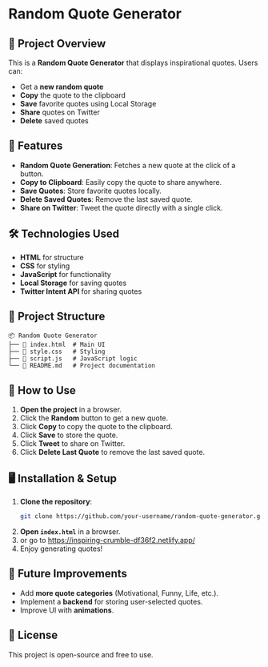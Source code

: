 # Random Quote Generator

## 🚀 Project Overview
This is a **Random Quote Generator** that displays inspirational quotes. Users can:
- Get a **new random quote**
- **Copy** the quote to the clipboard
- **Save** favorite quotes using Local Storage
- **Share** quotes on Twitter
- **Delete** saved quotes

## 🎯 Features
- **Random Quote Generation**: Fetches a new quote at the click of a button.
- **Copy to Clipboard**: Easily copy the quote to share anywhere.
- **Save Quotes**: Store favorite quotes locally.
- **Delete Saved Quotes**: Remove the last saved quote.
- **Share on Twitter**: Tweet the quote directly with a single click.

## 🛠️ Technologies Used
- **HTML** for structure
- **CSS** for styling
- **JavaScript** for functionality
- **Local Storage** for saving quotes
- **Twitter Intent API** for sharing quotes

## 📂 Project Structure
```
📦 Random Quote Generator
├── 📄 index.html  # Main UI
├── 📄 style.css   # Styling
├── 📄 script.js   # JavaScript logic
└── 📄 README.md   # Project documentation
```

## 📜 How to Use
1. **Open the project** in a browser.
2. Click the **Random** button to get a new quote.
3. Click **Copy** to copy the quote to the clipboard.
4. Click **Save** to store the quote.
5. Click **Tweet** to share on Twitter.
6. Click **Delete Last Quote** to remove the last saved quote.

## 🖥️ Installation & Setup
1. **Clone the repository**:
   ```bash
   git clone https://github.com/your-username/random-quote-generator.git
   ```
2. **Open `index.html`** in a browser.
3. or go to https://inspiring-crumble-df36f2.netlify.app/
4. Enjoy generating quotes!

## 🎯 Future Improvements
- Add **more quote categories** (Motivational, Funny, Life, etc.).
- Implement a **backend** for storing user-selected quotes.
- Improve UI with **animations**.

## 📜 License
This project is open-source and free to use.


